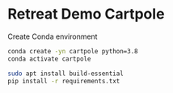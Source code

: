 # Retreat Demo Cartpole

Create Conda environment

```bash
conda create -yn cartpole python=3.8
conda activate cartpole
```


```bash
sudo apt install build-essential
pip install -r requirements.txt
```

